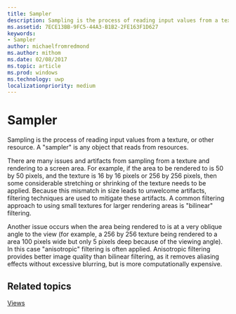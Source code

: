 ```yaml
---
title: Sampler
description: Sampling is the process of reading input values from a texture, or other resource. A \ 0034;sampler \ 0034; is any object that reads from resources.
ms.assetid: 7ECE13BB-9FC5-44A3-B1B2-2FE163F1D627
keywords:
- Sampler
author: michaelfromredmond
ms.author: mithom
ms.date: 02/08/2017
ms.topic: article
ms.prod: windows
ms.technology: uwp
localizationpriority: medium
---
```


# Sampler


Sampling is the process of reading input values from a texture, or other resource. A "sampler" is any object that reads from resources.

There are many issues and artifacts from sampling from a texture and rendering to a screen area. For example, if the area to be rendered to is 50 by 50 pixels, and the texture is 16 by 16 pixels or 256 by 256 pixels, then some considerable stretching or shrinking of the texture needs to be applied. Because this mismatch in size leads to unwelcome artifacts, filtering techniques are used to mitigate these artifacts. A common filtering approach to using small textures for larger rendering areas is "bilinear" filtering.

Another issue occurs when the area being rendered to is at a very oblique angle to the view (for example, a 256 by 256 texture being rendered to a area 100 pixels wide but only 5 pixels deep because of the viewing angle). In this case "anisotropic" filtering is often applied. Anisotropic filtering provides better image quality than bilinear filtering, as it removes aliasing effects without excessive blurring, but is more computationally expensive.

## <span id="related-topics"></span>Related topics


[Views](views.md)

 

 




